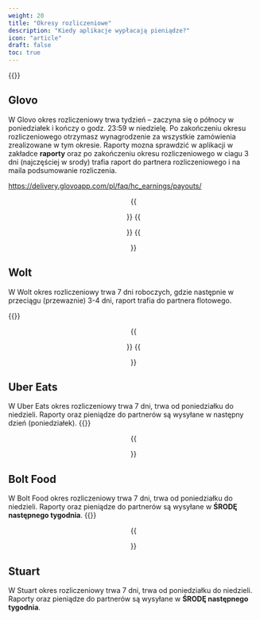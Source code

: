 ```yaml
---
weight: 20
title: "Okresy rozliczeniowe"
description: "Kiedy aplikacje wypłacają pieniądze?"
icon: "article"
draft: false
toc: true
---
```


{{<alert context="warning" text=" **Pamiętaj!** Częstotliwość wypłat aplikacji delivery, a częstotliwość wypłat partnera flotowego to **dwie różne rzeczy** - aplikacje najpierw przelewają pieniądze do partnera flotowego, potem partner wysyła je do Ciebie po odliczeniu odpowiednej prowizji, odprowadzenia składek ZUS jeśli jest wymagana. Partner flotowy zazwyczaj umożliwia ustawienia sobie częstotliwość wypłat np. na miesięczną, wtedy trzymają Twoje pieniądze, które mimo wszystko jednak są wypłacane przez np. Glovo co tydzień. [Więcej informacji znajdziesz tutaj](/docs/begin/1-jak-zaczac.md#jak-wypłacane-są-pieniądze)"/>}}

## Glovo
W Glovo okres rozliczeniowy trwa tydzień – zaczyna się o północy w poniedziałek i kończy o godz. 23:59 w niedzielę. Po zakończeniu okresu rozliczeniowego otrzymasz wynagrodzenie za wszystkie zamówienia zrealizowane w tym okresie. Raporty mozna sprawdzić w aplikacji w zakładce **raporty** oraz po zakończeniu okresu rozliczeniowego w ciagu 3 dni (najczęściej w srody) trafia raport do partnera rozliczeniowego i na maila podsumowanie rozliczenia. 

https://delivery.glovoapp.com/pl/faq/hc_earnings/payouts/

<center>

{{<figure src="/images/glovo_showcase/glovo_rozliczenie1.png" width="25%">}}
{{<figure src="/images/glovo_showcase/glovo_rozliczenie2.png" width="25%">}}
{{<figure src="/images/glovo_showcase/glovo_rozliczenie3.png" width="25%">}}

</center>

## Wolt

W Wolt okres rozliczeniowy trwa 7 dni roboczych, gdzie następnie w przeciągu (przewaznie) 3-4 dni, raport trafia do partnera flotowego.

{{<alert context="info" text="Należy pamiętać, że **Wolt realizuje przelewy do firm rozliczeniowych w ciągu 7 dni od zakończenia okresu rozliczeniowego!**"/>}}
<center>
{{<figure src="/images/wolt_showcase/rozliczenie1.png" width="25%">}}
{{<figure src="/images/wolt_showcase/rozliczenie2.png" width="25%">}}
</center>

## Uber Eats

W Uber Eats okres rozliczeniowy trwa 7 dni, trwa od poniedziałku do niedzieli. Raporty oraz pieniądze do partnerów są wysyłane w następny dzień (poniedziałek). 
{{<alert context="warning" text="Pamiętaj, że zarobki wyświetlane w aplikacji Uber Eats są wyświetlane w kwotach BRUTTO. Oznacza to, że trzeba odjąć od tych kwot podatek VAT. Aby to zrobić wystarczy podzielić zarobioną kwotę przez 1.23 lub możesz skorzystać sobie z [kalkulatora zarobków](https://dexterowski.pl/misc/kurier.php)"
/>}}
<center>
{{<figure src="/images/uber_showcase/rozliczenie.png" width="25%">}}
</center>

## Bolt Food

W Bolt Food okres rozliczeniowy trwa 7 dni, trwa od poniedziałku do niedzieli. Raporty oraz pieniądze do partnerów są wysyłane w **ŚRODĘ następnego tygodnia**.
{{<alert context="warning" text="Pamiętaj, że zarobki wyświetlane w aplikacji Bolt Food są wyświetlane w kwotach BRUTTO. Oznacza to, że trzeba odjąć od tych kwot podatek VAT. Aby to zrobić wystarczy podzielić zarobioną kwotę przez 1.23 lub możesz skorzystać sobie z [kalkulatora zarobków](https://dexterowski.pl/misc/kurier.php)"
/>}}
<center>
{{<figure src="https://i.imgur.com/0eKhAwH.jpg" width="25%">}}
</center>

## Stuart
W Stuart okres rozliczeniowy trwa 7 dni, trwa od poniedziałku do niedzieli. Raporty oraz pieniądze do partnerów są wysyłane w **ŚRODĘ następnego tygodnia**.